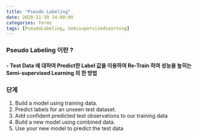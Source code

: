 ```yaml
---
title: "Pseudo Labeling"
date: 2020-11-30 14:00:00
categories: Terms
tags: [PseudoLabeling, SemisupervisedLearning]
---
```

   
### Pseudo Labeling 이란 ?  
#### - Test Data 에 대하여 Predict한 Label 값을 이용하여 Re-Train 하여 성능을 높히는 Semi-supervised Learning 의 한 방법  
  
  
### 단계
1. Build a model using training data.
2. Predict labels for an unseen test dataset.
3. Add confident predicted test observations to our training data
4. Build a new model using combined data.
5. Use your new model to predict the test data  
  


